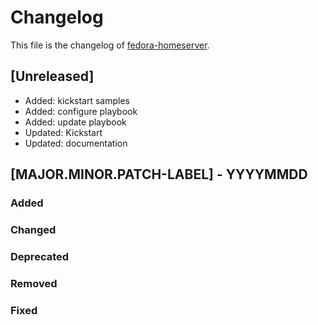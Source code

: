 <!--
reference: https://keepachangelog.com
-->

# Changelog

This file is the changelog of [fedora-homeserver](https://github.com/dschier-wtd/fedora-homeserver).

## [Unreleased]

- Added: kickstart samples
- Added: configure playbook
- Added: update playbook
- Updated: Kickstart
- Updated: documentation

## [MAJOR.MINOR.PATCH-LABEL] - YYYYMMDD

<!--
Describe the purpose of this release.
Each of the below sections should contain the links to the fixed issues.
-->

### Added

<!--
Section for new Features and Additions.
Most likely a MINOR or MAJOR update.
-->

### Changed

<!--
Changed Behavior in API or Application.
Most likely a MAJOR update.
-->

### Deprecated

<!--
Deprecation, which will be removed in a future release.
The future release must be mentioned.
-->

### Removed

<!--
Removals or Deletions, which were deprecated beforehand.
Most likely a Minor or Major update.
-->

### Fixed

<!--
Bugfixes or other minor fixes.
Most likely a patch.
-->
